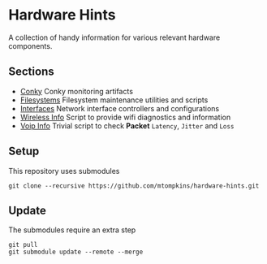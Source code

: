 # Hardware Hints
A collection of handy information for various relevant hardware components.

## Sections ##
- [Conky](https://github.com/mtompkins/hardware-hints/tree/master/conky) Conky monitoring artifacts
- [Filesystems](https://github.com/mtompkins/hardware-hints/tree/master/filesystems) Filesystem maintenance utilities and scripts
- [Interfaces](https://github.com/mtompkins/hardware-hints/tree/master/interfaces) Network interface controllers and configurations
- [Wireless Info](https://github.com/UbuntuForums/wireless-info/tree/4faf33e831ac9de1d25fb2736e4d81bf0546b35f) Script to provide wifi diagnostics and information
- [Voip Info](https://gist.github.com/mtompkins/3636b1d403f982d4d67c114d48584dea) Trivial script to check **Packet** `Latency`, `Jitter` and `Loss`

## Setup ##
This repository uses submodules
```
git clone --recursive https://github.com/mtompkins/hardware-hints.git
```

## Update ##
The submodules require an extra step
```
git pull
git submodule update --remote --merge
```
